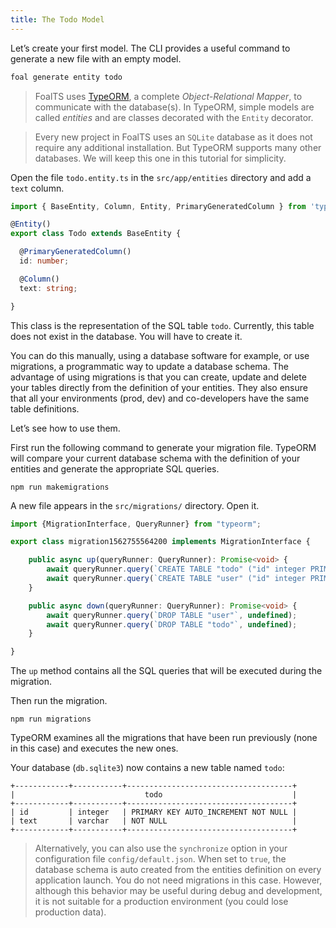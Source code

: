 ```yaml
---
title: The Todo Model
---
```


Let&#8217;s create your first model. The CLI provides a useful command to generate a new file with an empty model.

```sh
foal generate entity todo
```

> FoalTS uses [TypeORM](http://typeorm.io), a complete *Object-Relational Mapper*, to communicate with the database(s). In TypeORM, simple models are called *entities* and are classes decorated with the `Entity` decorator.


> Every new project in FoalTS uses an `SQLite` database as it does not require any additional installation. But TypeORM supports many other databases. We will keep this one in this tutorial for simplicity.

Open the file `todo.entity.ts` in the `src/app/entities` directory and add a `text` column.

```typescript
import { BaseEntity, Column, Entity, PrimaryGeneratedColumn } from 'typeorm';

@Entity()
export class Todo extends BaseEntity {

  @PrimaryGeneratedColumn()
  id: number;

  @Column()
  text: string;

}

```

This class is the representation of the SQL table `todo`. Currently, this table does not exist in the database. You will have to create it.

You can do this manually, using a database software for example, or use migrations, a programmatic way to update a database schema. The advantage of using migrations is that you can create, update and delete your tables directly from the definition of your entities. They also ensure that all your environments (prod, dev) and co-developers have the same table definitions.

Let&#8217;s see how to use them.

First run the following command to generate your migration file. TypeORM will compare your current database schema with the definition of your entities and generate the appropriate SQL queries.

```
npm run makemigrations
```

A new file appears in the `src/migrations/` directory. Open it.

```typescript
import {MigrationInterface, QueryRunner} from "typeorm";

export class migration1562755564200 implements MigrationInterface {

    public async up(queryRunner: QueryRunner): Promise<void> {
        await queryRunner.query(`CREATE TABLE "todo" ("id" integer PRIMARY KEY AUTOINCREMENT NOT NULL, "text" varchar NOT NULL)`, undefined);
        await queryRunner.query(`CREATE TABLE "user" ("id" integer PRIMARY KEY AUTOINCREMENT NOT NULL)`, undefined);
    }

    public async down(queryRunner: QueryRunner): Promise<void> {
        await queryRunner.query(`DROP TABLE "user"`, undefined);
        await queryRunner.query(`DROP TABLE "todo"`, undefined);
    }

}

```

The `up` method contains all the SQL queries that will be executed during the migration.

Then run the migration.

```
npm run migrations
```

TypeORM examines all the migrations that have been run previously (none in this case) and executes the new ones.

Your database (`db.sqlite3`) now contains a new table named `todo`:


```
+------------+-----------+-------------------------------------+
|                             todo                             |
+------------+-----------+-------------------------------------+
| id         | integer   | PRIMARY KEY AUTO_INCREMENT NOT NULL |
| text       | varchar   | NOT NULL                            |
+------------+-----------+-------------------------------------+
```

> Alternatively, you can also use the `synchronize` option in your configuration file `config/default.json`. When set to `true`, the database schema is auto created from the entities definition on every application launch. You do not need migrations in this case. However, although this behavior may be useful during debug and development, it is not suitable for a production environment (you could lose production data).
